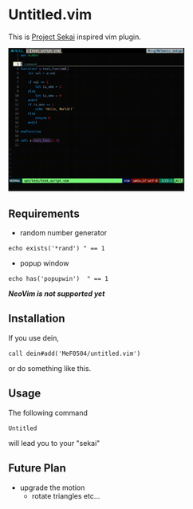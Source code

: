 # Untitled.vim

This is [Project Sekai](https://pjsekai.sega.jp/) inspired vim plugin.

<!-- ![Untitled](images/untitled.gif) -->
<img src=images/untitled.gif width="70%">

## Requirements

- random number generator
```vim
echo exists('*rand') " == 1
```
- popup window
```vim
echo has('popupwin')  " == 1
```
___NeoVim is not supported yet___

## Installation

If you use dein,
```vim
call dein#add('MeF0504/untitled.vim')
```
or do something like this.

## Usage

The following command
```vim
Untitled
```
will lead you to your "sekai"

## Future Plan
- upgrade the motion
    - rotate triangles etc...

